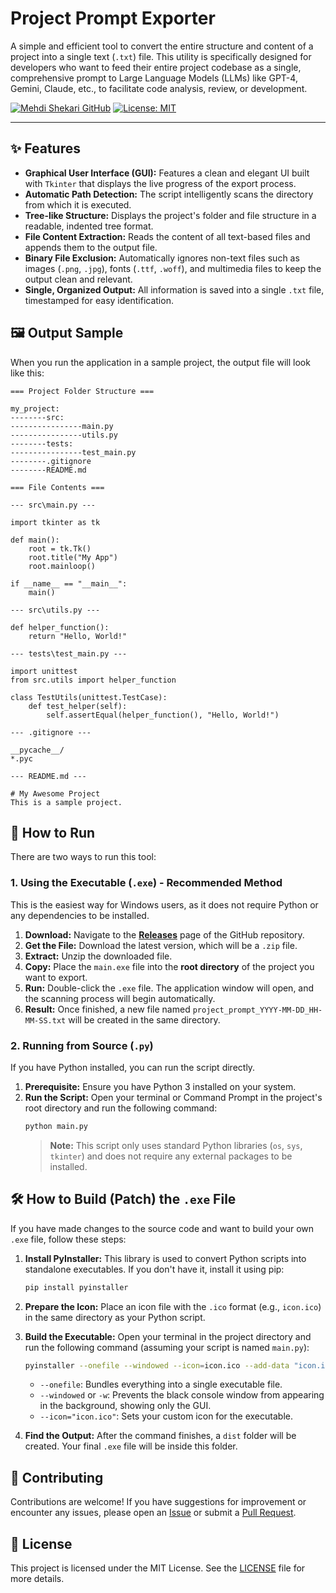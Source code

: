 # Project Prompt Exporter

A simple and efficient tool to convert the entire structure and content of a project into a single text (`.txt`) file. This utility is specifically designed for developers who want to feed their entire project codebase as a single, comprehensive prompt to Large Language Models (LLMs) like GPT-4, Gemini, Claude, etc., to facilitate code analysis, review, or development.

[![Mehdi Shekari GitHub](https://img.shields.io/badge/GitHub-MehdiShekari-blue?style=flat-square&logo=github)](https://github.com/MehdiShekari)
[![License: MIT](https://img.shields.io/badge/License-MIT-yellow.svg)](https://opensource.org/licenses/MIT)

---

## ✨ Features

* **Graphical User Interface (GUI):** Features a clean and elegant UI built with `Tkinter` that displays the live progress of the export process.
* **Automatic Path Detection:** The script intelligently scans the directory from which it is executed.
* **Tree-like Structure:** Displays the project's folder and file structure in a readable, indented tree format.
* **File Content Extraction:** Reads the content of all text-based files and appends them to the output file.
* **Binary File Exclusion:** Automatically ignores non-text files such as images (`.png`, `.jpg`), fonts (`.ttf`, `.woff`), and multimedia files to keep the output clean and relevant.
* **Single, Organized Output:** All information is saved into a single `.txt` file, timestamped for easy identification.

## 🖼️ Output Sample

When you run the application in a sample project, the output file will look like this:

```text
=== Project Folder Structure ===

my_project:
--------src:
----------------main.py
----------------utils.py
--------tests:
----------------test_main.py
--------.gitignore
--------README.md

=== File Contents ===

--- src\main.py ---

import tkinter as tk

def main():
    root = tk.Tk()
    root.title("My App")
    root.mainloop()

if __name__ == "__main__":
    main()

--- src\utils.py ---

def helper_function():
    return "Hello, World!"

--- tests\test_main.py ---

import unittest
from src.utils import helper_function

class TestUtils(unittest.TestCase):
    def test_helper(self):
        self.assertEqual(helper_function(), "Hello, World!")

--- .gitignore ---

__pycache__/
*.pyc

--- README.md ---

# My Awesome Project
This is a sample project.
```

## 🚀 How to Run

There are two ways to run this tool:

### 1. Using the Executable (`.exe`) - Recommended Method

This is the easiest way for Windows users, as it does not require Python or any dependencies to be installed.

1.  **Download:** Navigate to the [**Releases**](https://github.com/MehdiShekari/prompt-generator-for-ai/releases) page of the GitHub repository.
2.  **Get the File:** Download the latest version, which will be a `.zip` file.
3.  **Extract:** Unzip the downloaded file.
4.  **Copy:** Place the `main.exe` file into the **root directory** of the project you want to export.
5.  **Run:** Double-click the `.exe` file. The application window will open, and the scanning process will begin automatically.
6.  **Result:** Once finished, a new file named `project_prompt_YYYY-MM-DD_HH-MM-SS.txt` will be created in the same directory.

### 2. Running from Source (`.py`)

If you have Python installed, you can run the script directly.

1.  **Prerequisite:** Ensure you have Python 3 installed on your system.
2.  **Run the Script:** Open your terminal or Command Prompt in the project's root directory and run the following command:
    ```bash
    python main.py
    ```
    > **Note:** This script only uses standard Python libraries (`os`, `sys`, `tkinter`) and does not require any external packages to be installed.

## 🛠️ How to Build (Patch) the `.exe` File

If you have made changes to the source code and want to build your own `.exe` file, follow these steps:

1.  **Install PyInstaller:** This library is used to convert Python scripts into standalone executables. If you don't have it, install it using pip:
    ```bash
    pip install pyinstaller
    ```
2.  **Prepare the Icon:** Place an icon file with the `.ico` format (e.g., `icon.ico`) in the same directory as your Python script.
3.  **Build the Executable:** Open your terminal in the project directory and run the following command (assuming your script is named `main.py`):
    ```bash
    pyinstaller --onefile --windowed --icon=icon.ico --add-data "icon.ico;." main.py
    ```
    * `--onefile`: Bundles everything into a single executable file.
    * `--windowed` or `-w`: Prevents the black console window from appearing in the background, showing only the GUI.
    * `--icon="icon.ico"`: Sets your custom icon for the executable.

4.  **Find the Output:** After the command finishes, a `dist` folder will be created. Your final `.exe` file will be inside this folder.

## 🤝 Contributing

Contributions are welcome! If you have suggestions for improvement or encounter any issues, please open an [Issue](https://github.com/MehdiShekari/prompt-generator-for-ai/issues) or submit a [Pull Request](https://github.com/MehdiShekari/prompt-generator-for-ai/pulls).

## 📄 License

This project is licensed under the MIT License. See the [LICENSE](LICENSE) file for more details.
